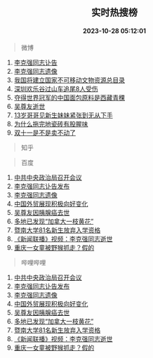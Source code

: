 <div align="center"><h2>实时热搜榜</h2><h4>2023-10-28 05:12:01</h4></div>

> 微博  

1. [李克强同志讣告](https://s.weibo.com/weibo?q=%23%E6%9D%8E%E5%85%8B%E5%BC%BA%E5%90%8C%E5%BF%97%E8%AE%A3%E5%91%8A%23&t=31&band_rank=1&Refer=top)<br />
2. [李克强同志遗像](https://s.weibo.com/weibo?q=%E6%9D%8E%E5%85%8B%E5%BC%BA%E5%90%8C%E5%BF%97%E9%81%97%E5%83%8F&t=31&band_rank=2&Refer=top)<br />
3. [我国将建立国家不可移动文物资源总目录](https://s.weibo.com/weibo?q=%23%E6%88%91%E5%9B%BD%E5%B0%86%E5%BB%BA%E7%AB%8B%E5%9B%BD%E5%AE%B6%E4%B8%8D%E5%8F%AF%E7%A7%BB%E5%8A%A8%E6%96%87%E7%89%A9%E8%B5%84%E6%BA%90%E6%80%BB%E7%9B%AE%E5%BD%95%23&t=31&band_rank=3&Refer=top)<br />
4. [深圳欢乐谷过山车追尾8人受伤](https://s.weibo.com/weibo?q=%23%E6%B7%B1%E5%9C%B3%E6%AC%A2%E4%B9%90%E8%B0%B7%E8%BF%87%E5%B1%B1%E8%BD%A6%E8%BF%BD%E5%B0%BE8%E4%BA%BA%E5%8F%97%E4%BC%A4%23&t=31&band_rank=4&Refer=top)<br />
5. [夺得世界冠军的中国面包原料是西藏青稞](https://s.weibo.com/weibo?q=%23%E5%A4%BA%E5%BE%97%E4%B8%96%E7%95%8C%E5%86%A0%E5%86%9B%E7%9A%84%E4%B8%AD%E5%9B%BD%E9%9D%A2%E5%8C%85%E5%8E%9F%E6%96%99%E6%98%AF%E8%A5%BF%E8%97%8F%E9%9D%92%E7%A8%9E%23&t=31&band_rank=5&Refer=top)<br />
6. [吴尊友逝世](https://s.weibo.com/weibo?q=%23%E5%90%B4%E5%B0%8A%E5%8F%8B%E9%80%9D%E4%B8%96%23&t=31&band_rank=6&Refer=top)<br />
7. [13岁哥哥见新生妹妹紧张到无从下手](https://s.weibo.com/weibo?q=%2313%E5%B2%81%E5%93%A5%E5%93%A5%E8%A7%81%E6%96%B0%E7%94%9F%E5%A6%B9%E5%A6%B9%E7%B4%A7%E5%BC%A0%E5%88%B0%E6%97%A0%E4%BB%8E%E4%B8%8B%E6%89%8B%23&t=31&band_rank=7&Refer=top)<br />
8. [为什么拖完地瓷砖有股腥味](https://s.weibo.com/weibo?q=%E4%B8%BA%E4%BB%80%E4%B9%88%E6%8B%96%E5%AE%8C%E5%9C%B0%E7%93%B7%E7%A0%96%E6%9C%89%E8%82%A1%E8%85%A5%E5%91%B3&t=31&band_rank=8&Refer=top)<br />
9. [双十一是不是卖不动了](https://s.weibo.com/weibo?q=%23%E5%8F%8C%E5%8D%81%E4%B8%80%E6%98%AF%E4%B8%8D%E6%98%AF%E5%8D%96%E4%B8%8D%E5%8A%A8%E4%BA%86%23&t=31&band_rank=9&Refer=top)<br />

> 知乎  


> 百度  

1. [中共中央政治局召开会议](https://www.baidu.com/s?wd=%E4%B8%AD%E5%85%B1%E4%B8%AD%E5%A4%AE%E6%94%BF%E6%B2%BB%E5%B1%80%E5%8F%AC%E5%BC%80%E4%BC%9A%E8%AE%AE&sa=fyb_news&rsv_dl=fyb_news)<br />
2. [李克强同志讣告发布](https://www.baidu.com/s?wd=%E6%9D%8E%E5%85%8B%E5%BC%BA%E5%90%8C%E5%BF%97%E8%AE%A3%E5%91%8A%E5%8F%91%E5%B8%83&sa=fyb_news&rsv_dl=fyb_news)<br />
3. [李克强同志遗像](https://www.baidu.com/s?wd=%E6%9D%8E%E5%85%8B%E5%BC%BA%E5%90%8C%E5%BF%97%E9%81%97%E5%83%8F&sa=fyb_news&rsv_dl=fyb_news)<br />
4. [中国外贸展现积极向好变化](https://www.baidu.com/s?wd=%E4%B8%AD%E5%9B%BD%E5%A4%96%E8%B4%B8%E5%B1%95%E7%8E%B0%E7%A7%AF%E6%9E%81%E5%90%91%E5%A5%BD%E5%8F%98%E5%8C%96&sa=fyb_news&rsv_dl=fyb_news)<br />
5. [吴尊友因胰腺癌去世](https://www.baidu.com/s?wd=%E5%90%B4%E5%B0%8A%E5%8F%8B%E5%9B%A0%E8%83%B0%E8%85%BA%E7%99%8C%E5%8E%BB%E4%B8%96&sa=fyb_news&rsv_dl=fyb_news)<br />
6. [多地已发现“加拿大一枝黄花”](https://www.baidu.com/s?wd=%E5%A4%9A%E5%9C%B0%E5%B7%B2%E5%8F%91%E7%8E%B0%E2%80%9C%E5%8A%A0%E6%8B%BF%E5%A4%A7%E4%B8%80%E6%9E%9D%E9%BB%84%E8%8A%B1%E2%80%9D&sa=fyb_news&rsv_dl=fyb_news)<br />
7. [暨南大学81名新生放弃入学资格](https://www.baidu.com/s?wd=%E6%9A%A8%E5%8D%97%E5%A4%A7%E5%AD%A681%E5%90%8D%E6%96%B0%E7%94%9F%E6%94%BE%E5%BC%83%E5%85%A5%E5%AD%A6%E8%B5%84%E6%A0%BC&sa=fyb_news&rsv_dl=fyb_news)<br />
8. [《新闻联播》视频：李克强同志逝世](https://www.baidu.com/s?wd=%E3%80%8A%E6%96%B0%E9%97%BB%E8%81%94%E6%92%AD%E3%80%8B%E8%A7%86%E9%A2%91%EF%BC%9A%E6%9D%8E%E5%85%8B%E5%BC%BA%E5%90%8C%E5%BF%97%E9%80%9D%E4%B8%96&sa=fyb_news&rsv_dl=fyb_news)<br />
9. [重庆一女童被野猴抓走？假的](https://www.baidu.com/s?wd=%E9%87%8D%E5%BA%86%E4%B8%80%E5%A5%B3%E7%AB%A5%E8%A2%AB%E9%87%8E%E7%8C%B4%E6%8A%93%E8%B5%B0%EF%BC%9F%E5%81%87%E7%9A%84&sa=fyb_news&rsv_dl=fyb_news)<br />

> 哔哩哔哩  

1. [中共中央政治局召开会议](https://www.baidu.com/s?wd=%E4%B8%AD%E5%85%B1%E4%B8%AD%E5%A4%AE%E6%94%BF%E6%B2%BB%E5%B1%80%E5%8F%AC%E5%BC%80%E4%BC%9A%E8%AE%AE&sa=fyb_news&rsv_dl=fyb_news)<br />
2. [李克强同志讣告发布](https://www.baidu.com/s?wd=%E6%9D%8E%E5%85%8B%E5%BC%BA%E5%90%8C%E5%BF%97%E8%AE%A3%E5%91%8A%E5%8F%91%E5%B8%83&sa=fyb_news&rsv_dl=fyb_news)<br />
3. [李克强同志遗像](https://www.baidu.com/s?wd=%E6%9D%8E%E5%85%8B%E5%BC%BA%E5%90%8C%E5%BF%97%E9%81%97%E5%83%8F&sa=fyb_news&rsv_dl=fyb_news)<br />
4. [中国外贸展现积极向好变化](https://www.baidu.com/s?wd=%E4%B8%AD%E5%9B%BD%E5%A4%96%E8%B4%B8%E5%B1%95%E7%8E%B0%E7%A7%AF%E6%9E%81%E5%90%91%E5%A5%BD%E5%8F%98%E5%8C%96&sa=fyb_news&rsv_dl=fyb_news)<br />
5. [吴尊友因胰腺癌去世](https://www.baidu.com/s?wd=%E5%90%B4%E5%B0%8A%E5%8F%8B%E5%9B%A0%E8%83%B0%E8%85%BA%E7%99%8C%E5%8E%BB%E4%B8%96&sa=fyb_news&rsv_dl=fyb_news)<br />
6. [多地已发现“加拿大一枝黄花”](https://www.baidu.com/s?wd=%E5%A4%9A%E5%9C%B0%E5%B7%B2%E5%8F%91%E7%8E%B0%E2%80%9C%E5%8A%A0%E6%8B%BF%E5%A4%A7%E4%B8%80%E6%9E%9D%E9%BB%84%E8%8A%B1%E2%80%9D&sa=fyb_news&rsv_dl=fyb_news)<br />
7. [暨南大学81名新生放弃入学资格](https://www.baidu.com/s?wd=%E6%9A%A8%E5%8D%97%E5%A4%A7%E5%AD%A681%E5%90%8D%E6%96%B0%E7%94%9F%E6%94%BE%E5%BC%83%E5%85%A5%E5%AD%A6%E8%B5%84%E6%A0%BC&sa=fyb_news&rsv_dl=fyb_news)<br />
8. [《新闻联播》视频：李克强同志逝世](https://www.baidu.com/s?wd=%E3%80%8A%E6%96%B0%E9%97%BB%E8%81%94%E6%92%AD%E3%80%8B%E8%A7%86%E9%A2%91%EF%BC%9A%E6%9D%8E%E5%85%8B%E5%BC%BA%E5%90%8C%E5%BF%97%E9%80%9D%E4%B8%96&sa=fyb_news&rsv_dl=fyb_news)<br />
9. [重庆一女童被野猴抓走？假的](https://www.baidu.com/s?wd=%E9%87%8D%E5%BA%86%E4%B8%80%E5%A5%B3%E7%AB%A5%E8%A2%AB%E9%87%8E%E7%8C%B4%E6%8A%93%E8%B5%B0%EF%BC%9F%E5%81%87%E7%9A%84&sa=fyb_news&rsv_dl=fyb_news)<br />
